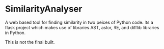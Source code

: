 # SimilarityAnalyser

A web based tool for finding similarity in two peices of Python code.
Its a flask project which makes use of libraries AST, astor, RE, and difflib libraries in Python.

This is not the final built.
